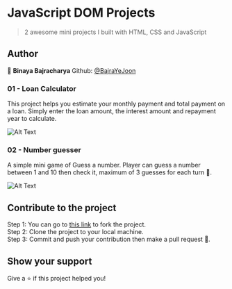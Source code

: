 # JavaScript DOM Projects
> 2 awesome mini projects I built with HTML, CSS and JavaScript
## Author
👤 **Binaya Bajracharya**  Github: [@BajraYeJoon](https://github.com/BajraYeJoon)

### 01 - Loan Calculator
This project helps you estimate your monthly payment and total payment on a loan. Simply enter the loan amount, the interest amount and repayment year to calculate.

![Alt Text](https://www.linkpicture.com/q/Screenshot-36_5.png)

### 02 - Number guesser
A simple mini game of Guess a number. Player can guess a number between 1 and 10 then check it, maximum of 3 guesses for each turn 🤔. 

![Alt Text](https://www.linkpicture.com/q/Screenshot-38_5.png)

## Contribute to the project
Step 1: You can go to [this link](https://github.com/BajraYeJoon/JavaScript-DOM-projects) to fork the project. \
Step 2:  Clone the project to your local machine.\
Step 3: Commit and push your contribution then make a pull request 🥳.

## Show your support

Give a ⭐️ if this project helped you!

